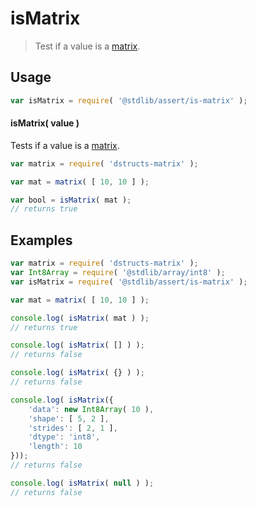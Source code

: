 # isMatrix

> Test if a value is a [matrix][matrix].

<section class="usage">

## Usage

```javascript
var isMatrix = require( '@stdlib/assert/is-matrix' );
```

#### isMatrix( value )

Tests if a value is a [matrix][matrix].

<!-- run-disable -->

```javascript
var matrix = require( 'dstructs-matrix' );

var mat = matrix( [ 10, 10 ] );

var bool = isMatrix( mat );
// returns true
```

</section>

<!-- /.usage -->

<section class="examples">

## Examples

<!-- FIXME: dstructs-matrix require -->

<!-- run-disable -->

<!-- eslint no-undef: "error" -->

```javascript
var matrix = require( 'dstructs-matrix' );
var Int8Array = require( '@stdlib/array/int8' );
var isMatrix = require( '@stdlib/assert/is-matrix' );

var mat = matrix( [ 10, 10 ] );

console.log( isMatrix( mat ) );
// returns true

console.log( isMatrix( [] ) );
// returns false

console.log( isMatrix( {} ) );
// returns false

console.log( isMatrix({
    'data': new Int8Array( 10 ),
    'shape': [ 5, 2 ],
    'strides': [ 2, 1 ],
    'dtype': 'int8',
    'length': 10
}));
// returns false

console.log( isMatrix( null ) );
// returns false
```

</section>

<!-- /.examples -->

<section class="links">

<!-- FIXME -->

[matrix]: https://github.com/dstructs/matrix

</section>

<!-- /.links -->
